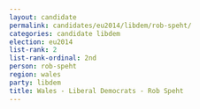 ```yaml
---
layout: candidate
permalink: candidates/eu2014/libdem/rob-speht/
categories: candidate libdem
election: eu2014
list-rank: 2
list-rank-ordinal: 2nd
person: rob-speht
region: wales
party: libdem
title: Wales - Liberal Democrats - Rob Speht
---
```

